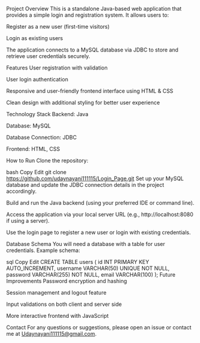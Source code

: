Project Overview
This is a standalone Java-based web application that provides a simple login and registration system. It allows users to:

Register as a new user (first-time visitors)

Login as existing users

The application connects to a MySQL database via JDBC to store and retrieve user credentials securely.

Features
User registration with validation

User login authentication

Responsive and user-friendly frontend interface using HTML & CSS

Clean design with additional styling for better user experience

Technology Stack
Backend: Java

Database: MySQL

Database Connection: JDBC

Frontend: HTML, CSS

How to Run
Clone the repository:

bash
Copy
Edit
git clone https://github.com/udaynayani111115/Login_Page.git
Set up your MySQL database and update the JDBC connection details in the project accordingly.

Build and run the Java backend (using your preferred IDE or command line).

Access the application via your local server URL (e.g., http://localhost:8080 if using a server).

Use the login page to register a new user or login with existing credentials.

Database Schema
You will need a database with a table for user credentials. Example schema:

sql
Copy
Edit
CREATE TABLE users (
    id INT PRIMARY KEY AUTO_INCREMENT,
    username VARCHAR(50) UNIQUE NOT NULL,
    password VARCHAR(255) NOT NULL,
    email VARCHAR(100)
);
Future Improvements
Password encryption and hashing

Session management and logout feature

Input validations on both client and server side

More interactive frontend with JavaScript

Contact
For any questions or suggestions, please open an issue or contact me at Udaynayani111115@gmail.com.
